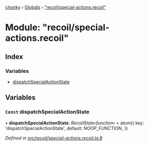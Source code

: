 [chonky](../README.md) › [Globals](../globals.md) › ["recoil/special-actions.recoil"](_recoil_special_actions_recoil_.md)

# Module: "recoil/special-actions.recoil"

## Index

### Variables

* [dispatchSpecialActionState](_recoil_special_actions_recoil_.md#const-dispatchspecialactionstate)

## Variables

### `Const` dispatchSpecialActionState

• **dispatchSpecialActionState**: *RecoilState‹function›* = atom<InternalSpecialActionDispatcher>({
    key: 'dispatchSpecialActionState',
    default: NOOP_FUNCTION,
})

*Defined in [src/recoil/special-actions.recoil.ts:8](https://github.com/TimboKZ/Chonky/blob/b63f6c0/src/recoil/special-actions.recoil.ts#L8)*
